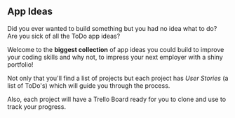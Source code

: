 ## App Ideas

Did you ever wanted to build something but you had no idea what to do? Are you sick of all the ToDo app ideas?

Welcome to the **biggest collection** of app ideas you could build to improve your coding skills and why not, to impress your next employer with a shiny portfolio!

Not only that you'll find a list of projects but each project has _User Stories_ (a list of ToDo's) which will guide you through the process.

Also, each project will have a Trello Board ready for you to clone and use to track your progress.
